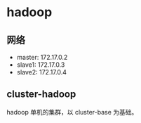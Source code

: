 # hadoop

## 网络

- master: 172.17.0.2
- slave1: 172.17.0.3
- slave2: 172.17.0.4

## cluster-hadoop

hadoop 单机的集群，以 cluster-base 为基础。
